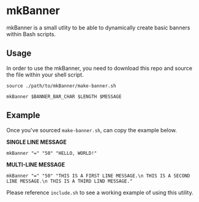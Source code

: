 # mkBanner

mkBanner is a small utlity to be able to dynamically create
basic banners within Bash scripts.

## Usage

In order to use the mkBanner, you need to download this repo and source the file within your shell script.

```
source ./path/to/mkBanner/make-banner.sh

mkBanner $BANNER_BAR_CHAR $LENGTH $MESSAGE
```

## Example

Once you've sourced `make-banner.sh`, can copy the example below.

**SINGLE LINE MESSAGE**
```
mkBanner "=" "50" "HELLO, WORLD!"
```

**MULTI-LINE MESSAGE**
```
mkBanner "=" "50" "THIS IS A FIRST LINE MESSAGE.\n THIS IS A SECOND LINE MESSAGE.\n THIS IS A THIRD LIND MESSAGE."
```

Please reference `include.sh` to see a working example of using this utility.
